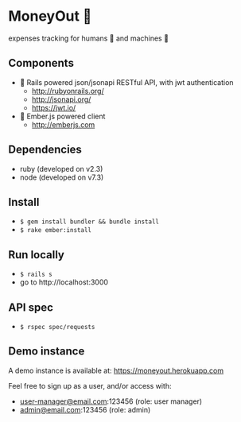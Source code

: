 # MoneyOut 💸

expenses tracking for humans 👫 and machines 🤖

## Components

- 🤖 Rails powered json/jsonapi RESTful API, with jwt authentication
  - http://rubyonrails.org/
  - http://jsonapi.org/
  - https://jwt.io/
- 👫 Ember.js powered client
  - http://emberjs.com

## Dependencies

- ruby (developed on v2.3)
- node (developed on v7.3)

## Install

- `$ gem install bundler && bundle install`
- `$ rake ember:install`

## Run locally

- `$ rails s`
- go to http://localhost:3000

## API spec

- `$ rspec spec/requests`

## Demo instance

A demo instance is available at: https://moneyout.herokuapp.com

Feel free to sign up as a user, and/or access with:

- user-manager@email.com:123456 (role: user manager)
- admin@email.com:123456 (role: admin)